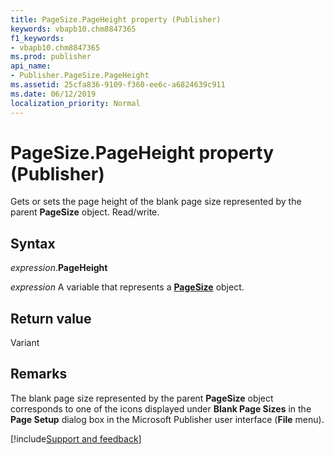 ```yaml
---
title: PageSize.PageHeight property (Publisher)
keywords: vbapb10.chm8847365
f1_keywords:
- vbapb10.chm8847365
ms.prod: publisher
api_name:
- Publisher.PageSize.PageHeight
ms.assetid: 25cfa836-9109-f360-ee6c-a6824639c911
ms.date: 06/12/2019
localization_priority: Normal
---
```



# PageSize.PageHeight property (Publisher)

Gets or sets the page height of the blank page size represented by the parent **PageSize** object. Read/write.


## Syntax

_expression_.**PageHeight**

_expression_ A variable that represents a **[PageSize](Publisher.PageSize.md)** object.


## Return value

Variant


## Remarks

The blank page size represented by the parent **PageSize** object corresponds to one of the icons displayed under **Blank Page Sizes** in the **Page Setup** dialog box in the Microsoft Publisher user interface (**File** menu).


[!include[Support and feedback](~/includes/feedback-boilerplate.md)]